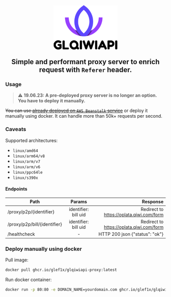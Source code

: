 <h2 align="center">
<img src="https://github.com/GLEF1X/glQiwiApi/blob/dev-2.x/docs/_static/logo.png?raw=true" width="200"/>

Simple and performant proxy server to enrich request with `Referer` header.
</h2>

### Usage

> :warning: **19.06.23: A pre-deployed proxy server is no longer an option. You have to deploy it manually.**

~~You can
use [already deployed on `AWS Beanstalk` service](http://referrerproxy-env.eba-cxcmwwm7.us-east-1.elasticbeanstalk.com/proxy/p2p/)~~
or deploy it manually using docker. It can handle more than 50k+ requests per second.

### Caveats

Supported architectures:

* `linux/amd64`
* `linux/arm64/v8`
* `linux/arm/v7`
* `linux/arm/v6`
* `linux/ppc64le`
* `linux/s390x`

#### Endpoints

| Path                         |        Params        |                                  Response |
|------------------------------|:--------------------:|------------------------------------------:|
| /proxy/p2p/{identifier}      | identifier: bill uid | Redirect to  https://oplata.qiwi.com/form |
| /proxy/p2p/bill/{identifier} | identifier: bill uid | Redirect to  https://oplata.qiwi.com/form |
| /healthcheck                 |          -           |            HTTP 200 json {"status": "ok"} |

### Deploy manually using docker

Pull image:

```bash
docker pull ghcr.io/glef1x/glqiwiapi-proxy:latest
```

Run docker container:

```bash
docker run -p 80:80 -e DOMAIN_NAME=yourdomain.com ghcr.io/glef1x/glqiwiapi-proxy:latest
```
